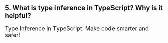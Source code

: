 ## 5. What is type inference in TypeScript? Why is it helpful?

<font size="4">Type Inference in TypeScript: Make code smarter and safer!</font>


